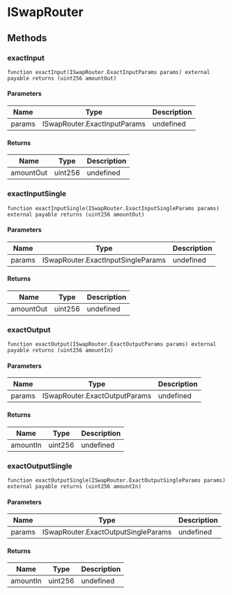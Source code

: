 # ISwapRouter









## Methods

### exactInput

```solidity
function exactInput(ISwapRouter.ExactInputParams params) external payable returns (uint256 amountOut)
```





#### Parameters

| Name | Type | Description |
|---|---|---|
| params | ISwapRouter.ExactInputParams | undefined |

#### Returns

| Name | Type | Description |
|---|---|---|
| amountOut | uint256 | undefined |

### exactInputSingle

```solidity
function exactInputSingle(ISwapRouter.ExactInputSingleParams params) external payable returns (uint256 amountOut)
```





#### Parameters

| Name | Type | Description |
|---|---|---|
| params | ISwapRouter.ExactInputSingleParams | undefined |

#### Returns

| Name | Type | Description |
|---|---|---|
| amountOut | uint256 | undefined |

### exactOutput

```solidity
function exactOutput(ISwapRouter.ExactOutputParams params) external payable returns (uint256 amountIn)
```





#### Parameters

| Name | Type | Description |
|---|---|---|
| params | ISwapRouter.ExactOutputParams | undefined |

#### Returns

| Name | Type | Description |
|---|---|---|
| amountIn | uint256 | undefined |

### exactOutputSingle

```solidity
function exactOutputSingle(ISwapRouter.ExactOutputSingleParams params) external payable returns (uint256 amountIn)
```





#### Parameters

| Name | Type | Description |
|---|---|---|
| params | ISwapRouter.ExactOutputSingleParams | undefined |

#### Returns

| Name | Type | Description |
|---|---|---|
| amountIn | uint256 | undefined |




